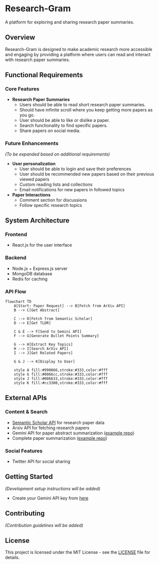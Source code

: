 # Research-Gram

A platform for exploring and sharing research paper summaries.

## Overview
Research-Gram is designed to make academic research more accessible and engaging by providing a platform where users can read and interact with research paper summaries.

## Functional Requirements

### Core Features
- **Research Paper Summaries**
  - Users should be able to read short research paper summaries.
  - Should have infinite scroll where you keep getting more papers as you go.
  - User should be able to like or dislike a paper.
  - Search functionality to find specific papers.
  - Share papers on social media.

### Future Enhancements
*(To be expanded based on additional requirements)*
- **User personalization**
  - User should be able to login and save their preferences
  - User should be recommended new papers based on their previous viewed papers
  - Custom reading lists and collections
  - Email notifications for new papers in followed topics
- **Paper Interactions**
  - Comment section for discussions
  - Follow specific research topics

## System Architecture

### Frontend
- React.js for the user interface

### Backend
- Node.js + Express.js server
- MongoDB database
- Redis for caching

### API Flow

```mermaid
flowchart TD
    A[Start: Paper Request] --> B[Fetch from ArXiv API]
    B --> C[Get Abstract]
    
    C --> D[Fetch from Semantic Scholar]
    D --> E[Get TLDR]
    
    C & E --> F[Send to Gemini API]
    F --> G[Generate Bullet Points Summary]
    
    G --> H[Extract Key Topics]
    H --> I[Search ArXiv API]
    I --> J[Get Related Papers]
    
    G & J --> K[Display to User]
    
    style A fill:#990066,stroke:#333,color:#fff
    style G fill:#0066cc,stroke:#333,color:#fff
    style J fill:#006633,stroke:#333,color:#fff
    style K fill:#cc3300,stroke:#333,color:#fff
```

## External APIs

### Content & Search
- [Semantic Scholar API](https://www.semanticscholar.org/product/api/tutorial) for research paper data 
- Arxiv API for fetching research papers
- Gemini API for paper abstract summarization ([example repo](https://github.com/Shaier/arxiv_summarizer))
- Complete paper summarization ([example repo](https://github.com/summarizepaper/summarizepaper/tree/master))

### Social Features
- Twitter API for social sharing


## Getting Started
*(Development setup instructions will be added)*
- Create your Gemini API key from [here](https://aistudio.google.com/app/apikey)

## Contributing
*(Contribution guidelines will be added)*

## License
This project is licensed under the MIT License - see the [LICENSE](LICENSE) file for details.